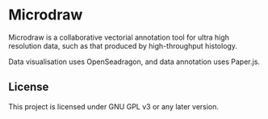 # Microdraw

Microdraw is a collaborative vectorial annotation tool for ultra
high resolution data, such as that produced by high-throughput histology.

Data visualisation uses OpenSeadragon, and data annotation uses Paper.js.

## License
This project is licensed under GNU GPL v3 or any later version.
